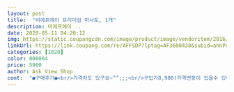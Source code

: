```yaml
---
layout: post 
title:  "비에프에이 프리미엄 마사토, 1개" 
description: 비에프에이 ..
date: 2020-05-11 04:20:12 
img: https://static.coupangcdn.com/image/product/image/vendoritem/2016/05/19/3012014364/c8412ec1-837a-44e1-b104-9437e93763e3.jpg 
linkUrl: https://link.coupang.com/re/AFFSDP?lptag=AF3600438&subid=ahnPublicAsk&pageKey=1935082&itemId=8598337&vendorItemId=3012014364&traceid=V0-113-85068d4d9bebe819 
categories: [1020] 
color: 006064 
price: 5900 
author: Ask View Shop 
cont:  "●구매후기●<br/>가격차도 있구요~^^;;;<br/>구입가8,900(가격변동이 있을수 있어 구입가 공유합니다)<br/>구입동기: 식물 심어볼라구요<br/>구입일20.<br/>04.<br/>20<br/>기존에 있던 마사토보다 상태가 훨씬 조았어요<br/>다들 분갈이 잘하시고 초록이들 잘키우시길바리겠습니당!!^^<br/>다른분들은 씻어서 사용했다고 하셨는데 전 그냥 바로 사용했습니다.<br/><br/>다이소 마사토 보다 확실히 좋아요!!^^<br/>돌들에 약간의 모래같은게 있어서 씻는건가요?전 괜찮을듯하여 바로 사용했습니다.<br/><br/>두개인 화분이 세개로 늘어나서 바닥에만 깔수 있었어요<br/>분갈이후 관수를 했을때 물빠짐도 잘되구 배양토가 흘러내리는것도 없고 조으네요<br/>상품상태: 집에 몇안되는 식물이 있는데 분갈이용으로 구매했습니다.<br/><br/>솔직리뷰요~<br/>식물들은 배수가 특히나 중요하기 때문에 마사토 역활이 참 중요한거같아요~<br/>식물을 조아하긴 하지만 지식이 풍부한건 아니라서 거의 반음지식물 위주로 실내에서도 잘 자라고 주위환경에 크게 휘둘리지 않는 종류의 식물을 선호합니다^<br/>씻어서 나온 마사토도 어짜피 세척해야하기때문에 안씻은 걸로 주문했어요~<br/>아래 2~3센치 깔고도 흙(배양토):마사토 비율을 1:1 ~ 2:1까지 식물의 물흡수렵 정도에 따라 섞어서 넣어주니 모든 식물들이 과습 없이 잘자라고 있는 건 같아요~  또한 마무리도 흙 빠짐 막기위해 마사토로 마무리하니.<br/>.<br/><br/>어제 몬스테라와 관음죽 분갈이 해줬더니 한봉지 뚝딱이네요~<br/>여러분~구매하시는데 조금이나마 도움되시길 바랍니다.<br/>~<br/>용량따진다면 다이소 마사토에 비해 비싸진 않지만 씻어보니 확실히 차이가 나네요~ 흙떨어짐도 덜하고 굵기도 좋아요~!!!<br/>워낙 깨끗해서 저는 바로 사용했습니다만 담번엔 저도 씻어서 해봐야겠네요^^<br/>이사를 앞두고 뱅갈은 분갈이와 가지치기를 했구요 스파트필름은 분갈이하면서 포기나누기까지 했습니다<br/>전 구매할때 마사토에 신경을 많이 쓰는데 만족스러워요^^<br/>지금껏 분갈이 경험이 많진 않지만 분갈이후 사망한 식물도 없었어요ㅋㅋ천만다행<br/>집에 화분이 그리 많지않다면 이걸루 충분한 양이 될듯합니다<br/>추가 구매해서 화분위에 덮어쥐야겠네요^^<br/>크기도 원하던 싸쥬구요<br/>하나 더 주문하고 평남기고 갑니다^^ㅎㅎ<br/>화분위에 잘 덮어주니 흙도 안보이고 깨끗해보입니다.<br/><br/>" 
---
```

